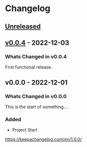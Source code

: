 # Changelog

<!-- changelog-start -->

## [Unreleased](https://github.com/DonalChilde/last-modified-hook/v0.0.4...refs/heads/master)
<!-- Dont forget to update the Unreleased compare version to latest release tag -->
<!-- Copy paste release notes below here -->

## [v0.0.4](https://github.com/DonalChilde/last-modified-hook/v0.0.0...v0.0.4) - 2022-12-03

### Whats Changed in v0.0.4

First functional release.

## v0.0.0 - 2022-12-01

### Whats Changed in v0.0.0

This is the start of something....

### Added

- Project Start

<https://keepachangelog.com/en/1.0.0/>

<!-- changelog-end -->
